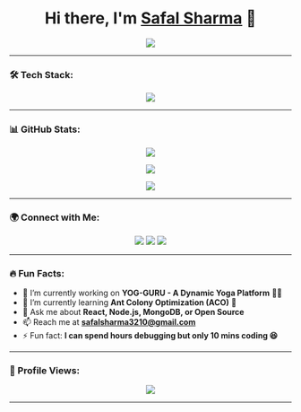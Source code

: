<h1 align="center">Hi there, I'm <a href="https://github.com/yourusername" target="_blank">Safal Sharma</a> 👋</h1>

<p align="center">
  <img src="https://readme-typing-svg.herokuapp.com?font=Fira+Code&pause=1000&center=true&vCenter=true&width=435&lines=Full+Stack+Developer;Open-Source+Enthusiast;Lifelong+Learner" />
</p>

---

### 🛠️ Tech Stack:
<p align="center">
  <img src="https://skillicons.dev/icons?i=html,css,js,react,nodejs,express,mongodb,python,java,git,github,docker,linux" />
</p>

---

### 📊 GitHub Stats:
<p align="center">
  <img src="https://github-readme-stats.vercel.app/api?username=yourusername&show_icons=true&theme=radical&count_private=true" />
</p>

<p align="center">
  <img src="https://github-readme-streak-stats.herokuapp.com/?user=yourusername&theme=radical" />
</p>

<p align="center">
  <img src="https://github-readme-stats.vercel.app/api/top-langs/?username=yourusername&layout=compact&theme=radical" />
</p>

---

### 🌍 Connect with Me:
<p align="center">
  <a href="https://linkedin.com/in/yourprofile"><img src="https://img.shields.io/badge/LinkedIn-%230077B5.svg?&style=for-the-badge&logo=linkedin&logoColor=white" /></a>
  <a href="https://twitter.com/yourhandle"><img src="https://img.shields.io/badge/Twitter-%231DA1F2.svg?&style=for-the-badge&logo=twitter&logoColor=white" /></a>
  <a href="mailto:youremail@gmail.com"><img src="https://img.shields.io/badge/Gmail-D14836?style=for-the-badge&logo=gmail&logoColor=white" /></a>
</p>

---

### 🔥 Fun Facts:
- 🔭 I’m currently working on **YOG-GURU - A Dynamic Yoga Platform** 🐶🐱
- 🌱 I’m currently learning **Ant Colony Optimization (ACO)** 🐜
- 💬 Ask me about **React, Node.js, MongoDB, or Open Source**
- 📫 Reach me at **safalsharma3210@gmail.com**
- ⚡ Fun fact: **I can spend hours debugging but only 10 mins coding 😆**

---

### 🎯 Profile Views:
<p align="center">
  <img src="https://komarev.com/ghpvc/?username=yourusername&label=Profile%20Views&color=blue&style=plastic" />
</p>

---
